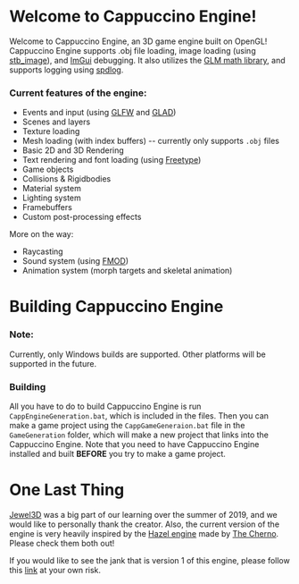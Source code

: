 # Welcome to Cappuccino Engine!
Welcome to Cappuccino Engine, an 3D game engine built on OpenGL!
Cappuccino Engine supports .obj file loading, image loading (using [stb_image](https://github.com/nothings/stb)), and [ImGui](https://github.com/ocornut/imgui) debugging.
It also utilizes the [GLM math library](https://glm.g-truc.net/0.9.9/index.html), and supports logging using [spdlog](https://github.com/gabime/spdlog).

### Current features of the engine:
- Events and input (using [GLFW](https://github.com/glfw/glfw) and [GLAD](https://glad.dav1d.de/))
- Scenes and layers
- Texture loading
- Mesh loading (with index buffers) -- currently only supports `.obj` files
- Basic 2D and 3D Rendering
- Text rendering and font loading (using [Freetype](https://www.freetype.org/))
- Game objects
- Collisions & Rigidbodies
- Material system
- Lighting system
- Framebuffers
- Custom post-processing effects

More on the way:
- Raycasting
- Sound system (using [FMOD](https://www.fmod.com/))
- Animation system (morph targets and skeletal animation)

# Building Cappuccino Engine
### Note:
Currently, only Windows builds are supported. Other platforms will be supported in the future.

### Building
All you have to do to build Cappuccino Engine is run `CappEngineGeneration.bat`, which is included in the files.
Then you can make a game project using the `CappGameGeneraion.bat` file in the `GameGeneration` folder, which will make a new project that links into the Cappuccino Engine.
Note that you need to have Cappuccino Engine installed and built <b>BEFORE</b> you try to make a game project.

# One Last Thing
[Jewel3D](https://github.com/EmilianC/Jewel3D) was a big part of our learning over the summer of 2019, and we would like to personally thank the creator.
Also, the current version of the engine is very heavily inspired by the [Hazel engine](https://github.com/TheCherno/Hazel) made by [The Cherno](https://www.youtube.com/user/TheChernoProject).
Please check them both out!

If you would like to see the jank that is version 1 of this engine, please follow this [link](https://github.com/Promethaes/CappuccinoEngine) at your own risk.